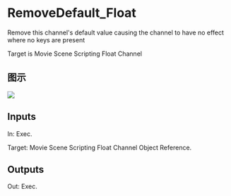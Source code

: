 # RemoveDefault_Float

Remove this channel's default value causing the channel to have no effect where no keys are present

Target is Movie Scene Scripting Float Channel

## 图示

![]($-20221218-20500654.png)

## Inputs

In: Exec.

Target: Movie Scene Scripting Float Channel Object Reference.  

## Outputs

Out: Exec.

